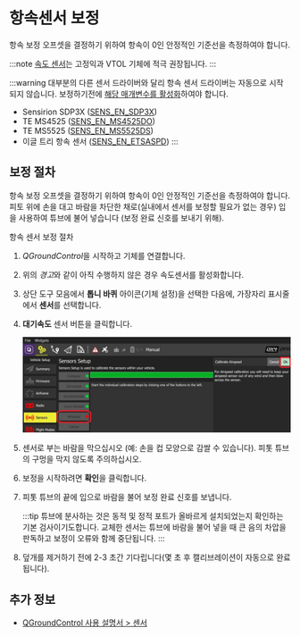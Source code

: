 # 항속센서 보정

항속 보정 오프셋을 결정하기 위하여 항속이 0인 안정적인 기준선을 측정하여야 합니다.

:::note
[속도 센서](../sensor/airspeed.md)는 고정익과 VTOL 기체에 적극 권장됩니다.
:::

:::warning
대부분의 다른 센서 드라이버와 달리 항속 센서 드라이버는 자동으로 시작되지 않습니다. 보정하기전에 [해당 매개변수를 활성화](../advanced_config/parameters.md)하여야 합니다.
- Sensirion SDP3X ([SENS_EN_SDP3X](../advanced_config/parameter_reference.md#SENS_EN_SDP3X))
- TE MS4525 ([SENS_EN_MS4525DO](../advanced_config/parameter_reference.md#SENS_EN_MS4525DO))
- TE MS5525 ([SENS_EN_MS5525DS](../advanced_config/parameter_reference.md#SENS_EN_MS5525DS))
- 이글 트리 항속 센서 ([SENS_EN_ETSASPD](../advanced_config/parameter_reference.md#SENS_EN_ETSASPD))
:::

## 보정 절차

항속 보정 오프셋을 결정하기 위하여 항속이 0인 안정적인 기준선을 측정하여야 합니다. 피토 위에 손을 대고 바람을 차단한 채로(실내에서 센서를 보정할 필요가 없는 경우) 입을 사용하여 튜브에 불어 넣습니다 (보정 완료 신호를 보내기 위해).

항속 센서 보정 절차

1. *QGroundControl*을 시작하고 기체를 연결합니다.
2. 위의 *경고*와 같이 아직 수행하지 않은 경우 속도센서를 활성화합니다.
3. 상단 도구 모음에서 **톱니 바퀴** 아이콘(기체 설정)을 선택한 다음에, 가장자리 표시줄에서 **센서**를 선택합니다.
4. **대기속도** 센서 버튼을 클릭합니다.

   ![대기속도 보정](../../assets/qgc/setup/sensor/sensor_airspeed.jpg)

1. 센서로 부는 바람을 막으십시오 (예: 손을 컵 모양으로 감쌀 수 있습니다). 피톳 튜브의 구멍을 막지 않도록 주의하십시오.
1. 보정을 시작하려면 **확인**을 클릭합니다.
1. 피톳 튜브의 끝에 입으로 바람을 불어 보정 완료 신호를 보냅니다.

   :::tip
튜브에 분사하는 것은 동적 및 정적 포트가 올바르게 설치되었는지 확인하는 기본 검사이기도합니다.
교체한  센서는 튜브에 바람을 불어 넣을 때 큰 음의 차압을 판독하고 보정이 오류와 함께 중단됩니다. 
:::

1. 덮개를 제거하기 전에 2-3 초간 기다립니다(몇 초 후 캘리브레이션이 자동으로 완료됩니다).


## 추가 정보

* [QGroundControl 사용 설명서 &gt; 센서](https://docs.qgroundcontrol.com/master/en/SetupView/sensors_px4.html#airspeed)
